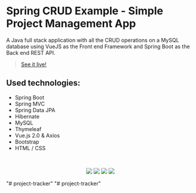 # Spring CRUD Example - Simple Project Management App

A Java full stack application with all the CRUD operations on a MySQL database using VueJS as the Front end Framework and Spring Boot as the Back end REST API.

> [See it live!](http://springcrudexampleprojectmanagementap-e-1.eba-ji5ptfcy.eu-central-1.elasticbeanstalk.com/)

## Used technologies:
- Spring Boot
- Spring MVC
- Spring Data JPA
- Hibernate
- MySQL
- Thymeleaf
- Vue.js 2.0 & Axios
- Bootstrap
- HTML / CSS

<br />
<p align="center">
    <img src="https://i.imgur.com/vsmUOb3.png"/>
    <img src="https://i.imgur.com/Zf4uIvf.png"/>
    <img src="https://i.imgur.com/wyOE8eK.png"/>
    <img src="https://i.imgur.com/sH11mlN.png"/>
</p>
"# project-tracker" 
"# project-tracker" 
